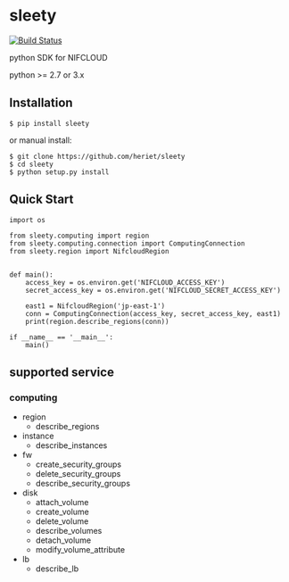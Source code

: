# sleety

[![Build Status](https://travis-ci.org/heriet/sleety.svg)](https://travis-ci.org/heriet/sleety)

python SDK for NIFCLOUD

python >= 2.7 or 3.x

## Installation

```
$ pip install sleety
```

or manual install:

```
$ git clone https://github.com/heriet/sleety
$ cd sleety
$ python setup.py install
```

## Quick Start

```
import os

from sleety.computing import region
from sleety.computing.connection import ComputingConnection
from sleety.region import NifcloudRegion


def main():
    access_key = os.environ.get('NIFCLOUD_ACCESS_KEY')
    secret_access_key = os.environ.get('NIFCLOUD_SECRET_ACCESS_KEY')

    east1 = NifcloudRegion('jp-east-1')
    conn = ComputingConnection(access_key, secret_access_key, east1)
    print(region.describe_regions(conn))

if __name__ == '__main__':
    main()
```

## supported service

### computing

- region
  - describe_regions
- instance
  - describe_instances
- fw
  - create_security_groups
  - delete_security_groups
  - describe_security_groups
- disk
  - attach_volume
  - create_volume
  - delete_volume
  - describe_volumes
  - detach_volume
  - modify_volume_attribute
- lb
  - describe_lb